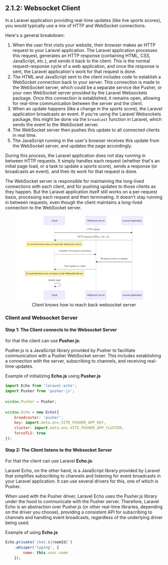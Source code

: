 ## 2.1.2: Websocket Client

In a Laravel application providing real-time updates (like live sports scores), you would typically use a mix of HTTP and WebSocket connections.

Here's a general breakdown:

1. When the user first visits your website, their browser makes an HTTP request to your Laravel application. The Laravel application processes this request, generates an HTTP response (containing HTML, CSS, JavaScript, etc.), and sends it back to the client. This is the normal request-response cycle of a web application, and once the response is sent, the Laravel application's work for that request is done.
2. The HTML and JavaScript sent to the client includes code to establish a WebSocket connection back to your server. This connection is made to the WebSocket server, which could be a separate service like Pusher, or your own WebSocket server provided by the Laravel Websockets package. Once this connection is established, it remains open, allowing for real-time communication between the server and the client.
3. When an update happens (like a change in the sports score), the Laravel application broadcasts an event. If you're using the Laravel Websockets package, this might be done via the `broadcast` function in Laravel, which sends the event to the WebSocket server.
4. The WebSocket server then pushes this update to all connected clients in real time.
5. The JavaScript running in the user's browser receives this update from the WebSocket server, and updates the page accordingly.

During this process, the Laravel application does not stay running in between HTTP requests. It simply handles each request (whether that's an initial page load, or a task to update a sports score), sends a response (or broadcasts an event), and then its work for that request is done.

The WebSocket server is responsible for maintaining the long-lived connections with each client, and for pushing updates to those clients as they happen. But the Laravel application itself still works on a per-request basis, processing each request and then terminating. It doesn't stay running in between requests, even though the client maintains a long-lived connection to the WebSocket server.

<figure>
  <img src="img_10.png" alt="Client knows how to reach back websocket server">
  <figcaption style="text-align: center;">Client knows how to reach back websocket server</figcaption>
</figure>

### Client and Websocket Server

#### Step 1: The Client connects to the Websocket Server

for that the client can use **Pusher.js**:

Pusher.js is a JavaScript library provided by Pusher to facilitate communication with a Pusher WebSocket server. This includes establishing a connection with the server, subscribing to channels, and receiving real-time updates.

Example of initializing **Echo.js** using **Pusher.js**

```javascript
import Echo from 'laravel-echo';
import Pusher from 'pusher-js';
 
window.Pusher = Pusher;
 
window.Echo = new Echo({
    broadcaster: 'pusher',
    key: import.meta.env.VITE_PUSHER_APP_KEY,
    cluster: import.meta.env.VITE_PUSHER_APP_CLUSTER,
    forceTLS: true
});
```

#### Step 2: The Client listens to the Websocket Server 

For that the client can use Laravel **Echo.js**:

Laravel Echo, on the other hand, is a JavaScript library provided by Laravel that simplifies subscribing to channels and listening for event broadcasts in your Laravel application. It can use several drivers for this, one of which is Pusher.

When used with the Pusher driver, Laravel Echo uses the Pusher.js library under the hood to communicate with the Pusher server. Therefore, Laravel Echo is an abstraction over Pusher.js (or other real-time libraries, depending on the driver you choose), providing a consistent API for subscribing to channels and handling event broadcasts, regardless of the underlying driver being used.

Example of using **Echo.js**

```javascript
Echo.private(`chat.${roomId}`)
    .whisper('typing', {
        name: this.user.name
    });
```